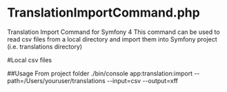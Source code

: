 # TranslationImportCommand.php
Translation Import Command for Symfony 4
This command can be used to read csv files from a local directory and import them into Symfony project (i.e. translations directory)

#Local csv files


##Usage
From project folder
./bin/console app:translation:import --path=/Users/youruser/translations --input=csv --output=xff
